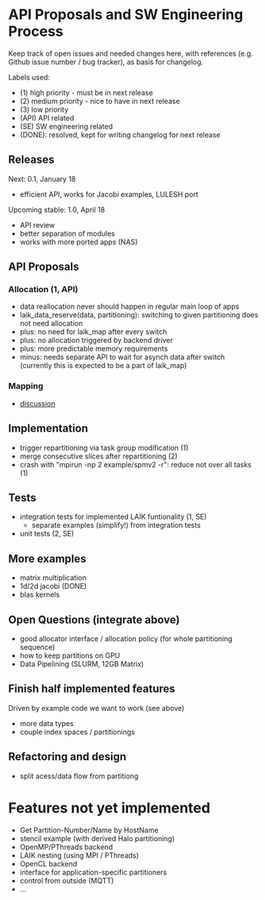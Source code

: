 # API Proposals and SW Engineering Process

Keep track of open issues and needed changes here,
with references (e.g. Github issue number / bug tracker),
as basis for changelog.

Labels used:
* (1) high priority - must be in next release
* (2) medium priority - nice to have in next release
* (3) low priority
* (API) API related
* (SE) SW engineering related
* (DONE): resolved, kept for writing changelog for next release


## Releases

Next: 0.1, January 18
* efficient API, works for Jacobi examples, LULESH port

Upcoming stable: 1.0, April 18
* API review
* better separation of modules
* works with more ported apps (NAS)


## API Proposals

### Allocation (1, API)
- data reallocation never should happen in regular main loop of apps
- laik_data_reserve(data, partitioning): switching to given partitioning does not need allocation
- plus: no need for laik_map after every switch
- plus: no allocation triggered by backend driver
- plus: more predictable memory requirements
- minus: needs separate API to wait for asynch data after switch (currently this is expected to be a part of laik_map)

### Mapping
* [discussion](docs/design/Mapping.md)



## Implementation

* trigger repartitioning via task group modification (1)
* merge consecutive slices after repartitioning (2)
* crash with "mpirun -np 2 example/spmv2 -r": reduce not over all tasks (1)


## Tests

* integration tests for implemented LAIK funtionality (1, SE)
  - separate examples (simplify!) from integration tests
* unit tests (2, SE)

## More examples

* matrix multiplication
* 1d/2d jacobi (DONE)
* blas kernels


## Open Questions (integrate above)

* good allocator interface / allocation policy (for whole partitioning sequence)
* how to keep partitions on GPU
* Data Pipelining (SLURM, 12GB Matrix)

## Finish half implemented features

Driven by example code we want to work (see above)

* more data types
* couple index spaces / partitionings

## Refactoring and design

* split acess/data flow from partitiong

# Features not yet implemented

* Get Partition-Number/Name by HostName
* stencil example (with derived Halo partitioning)
* OpenMP/PThreads backend
* LAIK nesting (using MPI / PThreads)
* OpenCL backend
* interface for application-specific partitioners
* control from outside (MQTT)
* ...

